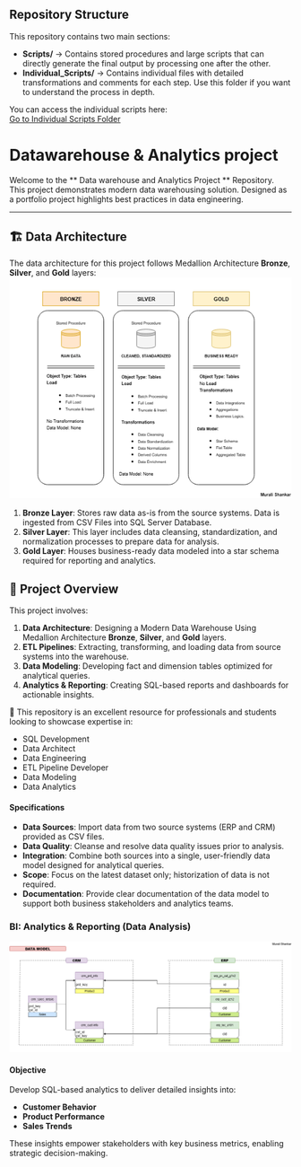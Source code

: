 ## Repository Structure

This repository contains two main sections:

- **Scripts/** → Contains stored procedures and large scripts that can directly generate the final output by processing one after the other.  
- **Individual_Scripts/** → Contains individual files with detailed transformations and comments for each step. Use this folder if you want to understand the process in depth.  

You can access the individual scripts here:  
[Go to Individual Scripts Folder](https://github.com/mushankar/SQL-Modern-Data-Warehouse/main/Individual_Scripts)




# Datawarehouse & Analytics project 

Welcome to the ** Data warehouse and Analytics Project ** Repository.
This project demonstrates modern data warehousing solution. Designed as a portfolio project highlights best practices in data engineering. 

---

## 🏗️ Data Architecture

The data architecture for this project follows Medallion Architecture **Bronze**, **Silver**, and **Gold** layers:
[![Data Architecture](docs/Data_Architecture.png)](docs/)

1. **Bronze Layer**: Stores raw data as-is from the source systems. Data is ingested from CSV Files into SQL Server Database.
2. **Silver Layer**: This layer includes data cleansing, standardization, and normalization processes to prepare data for analysis.
3. **Gold Layer**: Houses business-ready data modeled into a star schema required for reporting and analytics.

## 📖 Project Overview

This project involves:

1. **Data Architecture**: Designing a Modern Data Warehouse Using Medallion Architecture **Bronze**, **Silver**, and **Gold** layers.
2. **ETL Pipelines**: Extracting, transforming, and loading data from source systems into the warehouse.
3. **Data Modeling**: Developing fact and dimension tables optimized for analytical queries.
4. **Analytics & Reporting**: Creating SQL-based reports and dashboards for actionable insights.

🎯 This repository is an excellent resource for professionals and students looking to showcase expertise in:
- SQL Development
- Data Architect
- Data Engineering  
- ETL Pipeline Developer  
- Data Modeling  
- Data Analytics

#### Specifications
- **Data Sources**: Import data from two source systems (ERP and CRM) provided as CSV files.
- **Data Quality**: Cleanse and resolve data quality issues prior to analysis.
- **Integration**: Combine both sources into a single, user-friendly data model designed for analytical queries.
- **Scope**: Focus on the latest dataset only; historization of data is not required.
- **Documentation**: Provide clear documentation of the data model to support both business stakeholders and analytics teams.

### BI: Analytics & Reporting (Data Analysis)

[![Data Model](docs/Data_Model.png)](docs/)

#### Objective
Develop SQL-based analytics to deliver detailed insights into:
- **Customer Behavior**
- **Product Performance**
- **Sales Trends**

These insights empower stakeholders with key business metrics, enabling strategic decision-making. 
